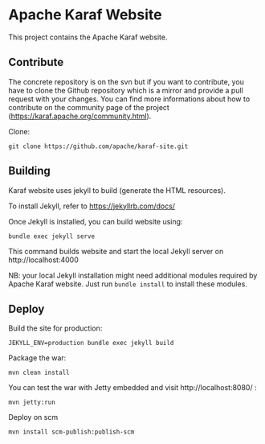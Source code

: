 Apache Karaf Website
====================

This project contains the Apache Karaf website.

## Contribute

The concrete repository is on the svn but if you want to contribute, you have to clone the Github repository which is a mirror and provide a pull request with your changes. You can find more informations about how to contribute on the community page of the project (https://karaf.apache.org/community.html).

Clone:

```
git clone https://github.com/apache/karaf-site.git
```

## Building

Karaf website uses jekyll to build (generate the HTML resources).

To install Jekyll, refer to https://jekyllrb.com/docs/

Once Jekyll is installed, you can build website using:

```
bundle exec jekyll serve
```

This command builds website and start the local Jekyll server on http://localhost:4000

NB: your local Jekyll installation might need additional modules required by Apache Karaf website. Just run `bundle install` to install these modules.

## Deploy

Build the site for production:

```
JEKYLL_ENV=production bundle exec jekyll build
```

Package the war:

```
mvn clean install
```

You can test the war with Jetty embedded and visit http://localhost:8080/ :

```
mvn jetty:run
```

Deploy on scm

```
mvn install scm-publish:publish-scm
```
